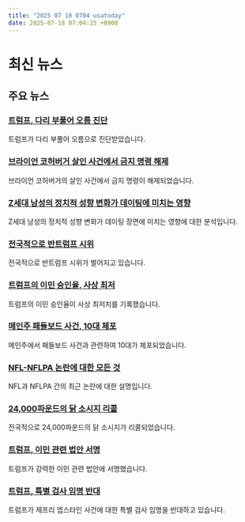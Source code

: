 ```yaml
---
title: "2025 07 18 0704 usatoday"
date: 2025-07-18 07:04:15 +0900
---
```


# 최신 뉴스

## 주요 뉴스
### [트럼프, 다리 부풀어 오름 진단](https://www.usatoday.com/story/news/politics/2025/07/17/trump-vein-condition-leg-swelling-hand-bruising-diagnosis/85259754007/)
트럼프가 다리 부풀어 오름으로 진단받았습니다.
### [브라이언 코허버거 살인 사건에서 금지 명령 해제](https://www.usatoday.com/story/news/crime/2025/07/17/gag-order-bryan-kohberger-murder-case/85259103007/)
브라이언 코허버거의 살인 사건에서 금지 명령이 해제되었습니다.
### [Z세대 남성의 정치적 성향 변화가 데이팅에 미치는 영향](https://www.usatoday.com/story/life/health-wellness/2025/07/17/gen-z-men-women-dating-politics/85249777007/)
Z세대 남성의 정치적 성향 변화가 데이팅 장면에 미치는 영향에 대한 분석입니다.
### [전국적으로 반트럼프 시위](https://www.usatoday.com/story/news/nation-now/2025/07/17/good-trouble-protests-july-17-trump-live/85207089007/)
전국적으로 반트럼프 시위가 벌어지고 있습니다.
### [트럼프의 이민 승인율, 사상 최저](https://www.usatoday.com/story/news/politics/2025/07/17/trumps-immigration-approval-low/85256410007/)
트럼프의 이민 승인율이 사상 최저치를 기록했습니다.
### [메인주 패들보드 사건, 10대 체포](https://www.usatoday.com/story/news/crime/2025/07/17/maine-paddleboarder-sunshine-stewart-death-murder-teen-arrested/85256988007/)
메인주에서 패들보드 사건과 관련하여 10대가 체포되었습니다.
### [NFL-NFLPA 논란에 대한 모든 것](https://www.usatoday.com/story/sports/nfl/2025/07/17/nfl-nflpa-explainer-lloyd-howell/85261169007/)
NFL과 NFLPA 간의 최근 논란에 대한 설명입니다.
### [24,000파운드의 닭 소시지 리콜](https://www.usatoday.com/story/money/food/2025/07/17/chicken-sausage-nationwide-recall/85262062007/)
전국적으로 24,000파운드의 닭 소시지가 리콜되었습니다.
### [트럼프, 이민 관련 법안 서명](https://www.usatoday.com/story/news/politics/2025/07/16/trump-bill-fentanyl-trafficking-sentences/85245607007/)
트럼프가 강력한 이민 관련 법안에 서명했습니다.
### [트럼프, 특별 검사 임명 반대](https://www.usatoday.com/story/news/politics/2025/07/17/trump-jeffrey-epstein-special-prosecutor/85259934007/)
트럼프가 제프리 엡스타인 사건에 대한 특별 검사 임명을 반대하고 있습니다.